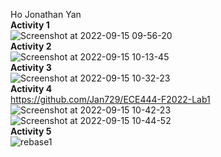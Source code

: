 Ho Jonathan Yan <br />
**Activity 1** <br />
![Screenshot at 2022-09-15 09-56-20](https://user-images.githubusercontent.com/48415950/190423482-32266886-319a-4a72-b725-67bbb674499b.png) <br />
**Activity 2** <br />
![Screenshot at 2022-09-15 10-13-45](https://user-images.githubusercontent.com/48415950/190427257-620ffa4d-cc04-40e1-a0f5-3adc3cf171c7.png) <br />
**Activity 3** <br />
![Screenshot at 2022-09-15 10-32-23](https://user-images.githubusercontent.com/48415950/190431459-d31ddeb8-2bf7-48be-bc42-53d0dc245ee3.png) <br />
**Activity 4** <br />
https://github.com/Jan729/ECE444-F2022-Lab1 <br />
![Screenshot at 2022-09-15 10-42-23](https://user-images.githubusercontent.com/48415950/190433871-51a16964-0617-4e07-a077-ff64748e216c.png) <br />
![Screenshot at 2022-09-15 10-44-52](https://user-images.githubusercontent.com/48415950/190434408-4515a8d4-7fbd-476d-b2eb-e888a970cc2d.png) <br />
**Activity 5** <br />
![rebase1](https://user-images.githubusercontent.com/48415950/190442782-dc027955-d520-4fbe-9d45-6655dbd22282.png)
